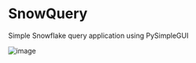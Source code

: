 # SnowQuery
Simple Snowflake query application using PySimpleGUI

![image](https://user-images.githubusercontent.com/11447810/189760283-2403b710-543f-4735-954f-6cce06f0ea8d.png)
